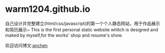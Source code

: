 warm1204.github.io
==================
自己设计并完整建立(html/css/javascript)的第一个个人静态网站，用于作品展示和简历展示~
This is the first personal static website whitch is designed and maked by myself,for the works' shop and resume's show. 



欢迎访问博文:[anchen](http://anchen1992.lofter.com/)
